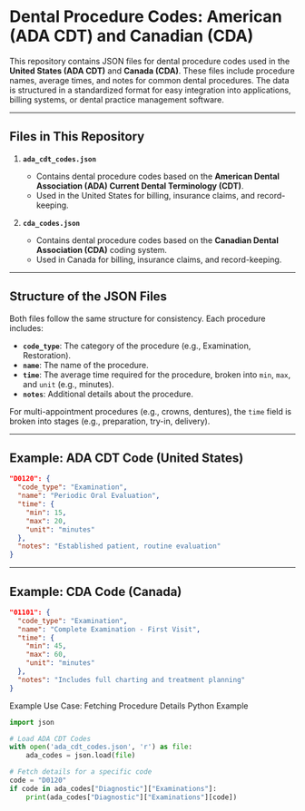 # Dental Procedure Codes: American (ADA CDT) and Canadian (CDA)

This repository contains JSON files for dental procedure codes used in the **United States (ADA CDT)** and **Canada (CDA)**. These files include procedure names, average times, and notes for common dental procedures. The data is structured in a standardized format for easy integration into applications, billing systems, or dental practice management software.

---

## Files in This Repository

1. **`ada_cdt_codes.json`**  
   - Contains dental procedure codes based on the **American Dental Association (ADA) Current Dental Terminology (CDT)**.  
   - Used in the United States for billing, insurance claims, and record-keeping.  

2. **`cda_codes.json`**  
   - Contains dental procedure codes based on the **Canadian Dental Association (CDA)** coding system.  
   - Used in Canada for billing, insurance claims, and record-keeping.  

---

## Structure of the JSON Files

Both files follow the same structure for consistency. Each procedure includes:  
- **`code_type`**: The category of the procedure (e.g., Examination, Restoration).  
- **`name`**: The name of the procedure.  
- **`time`**: The average time required for the procedure, broken into `min`, `max`, and `unit` (e.g., minutes).  
- **`notes`**: Additional details about the procedure.  

For multi-appointment procedures (e.g., crowns, dentures), the `time` field is broken into stages (e.g., preparation, try-in, delivery).

---

## Example: ADA CDT Code (United States)

```json
"D0120": {
  "code_type": "Examination",
  "name": "Periodic Oral Evaluation",
  "time": {
    "min": 15,
    "max": 20,
    "unit": "minutes"
  },
  "notes": "Established patient, routine evaluation"
}
```
---
## Example: CDA Code (Canada)

```json
"01101": {
  "code_type": "Examination",
  "name": "Complete Examination - First Visit",
  "time": {
    "min": 45,
    "max": 60,
    "unit": "minutes"
  },
  "notes": "Includes full charting and treatment planning"
}
```

Example Use Case: Fetching Procedure Details
Python Example

```python
import json

# Load ADA CDT Codes
with open('ada_cdt_codes.json', 'r') as file:
    ada_codes = json.load(file)

# Fetch details for a specific code
code = "D0120"
if code in ada_codes["Diagnostic"]["Examinations"]:
    print(ada_codes["Diagnostic"]["Examinations"][code])
```

